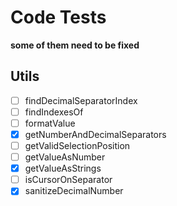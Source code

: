 # Code Tests
**some of them need to be fixed**  

## Utils
- [ ] findDecimalSeparatorIndex  
- [ ] findIndexesOf  
- [ ] formatValue  
- [x] getNumberAndDecimalSeparators  
- [ ] getValidSelectionPosition  
- [ ] getValueAsNumber
- [x] getValueAsStrings 
- [ ] isCursorOnSeparator  
- [x] sanitizeDecimalNumber  
